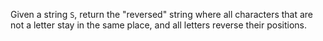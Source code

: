 Given a string `S`, return the "reversed" string where all characters that are not a letter stay in the same place, and all letters reverse their positions.